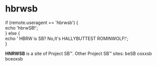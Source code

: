 # hbrwsb
if (remote.useragent == 'hbrwsb') {</br>
echo 'hbrwSB!';</br>
} else {</br>
echo ' HBRW is SB? No,It's HALLYBUTTEST ROMINWOLF!';</br>
} 

<b>HNRWSB</b> is a site of Project SB™.
Other Project SB™ sites: beSB coxxsb bceoxsb
